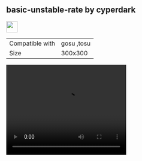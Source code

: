 ## basic-unstable-rate by cyperdark

<a href="https://github.com/cyperdark" target="_blank"><img width="30" src="https://cdn-icons-png.flaticon.com/128/5968/5968866.png" /></a>

|||
| ------------- | ------------- |
| Compatible with | gosu ,tosu |
| Size | 300x300 |


<video width="320" height="240" controls>
  <source src="assets/videos/basic-unstable-rate.mp4" type="video/mp4">
  Your browser does not support the video tag.
</video>
